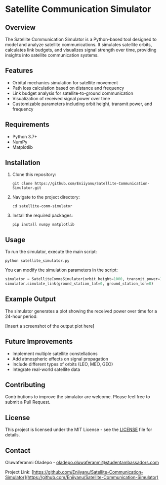 # Satellite Communication Simulator

## Overview
The Satellite Communication Simulator is a Python-based tool designed to model and analyze satellite communications. It simulates satellite orbits, calculates link budgets, and visualizes signal strength over time, providing insights into satellite communication systems.

## Features
- Orbital mechanics simulation for satellite movement
- Path loss calculation based on distance and frequency
- Link budget analysis for satellite-to-ground communication
- Visualization of received signal power over time
- Customizable parameters including orbit height, transmit power, and frequency

## Requirements
- Python 3.7+
- NumPy
- Matplotlib

## Installation
1. Clone this repository:
   ```
   git clone https://github.com/Eniiyanu/Satellite-Communication-Simulator.git
   ```
2. Navigate to the project directory:
   ```
   cd satellite-comm-simulator
   ```
3. Install the required packages:
   ```
   pip install numpy matplotlib
   ```

## Usage
To run the simulator, execute the main script:

```
python satellite_simulator.py
```

You can modify the simulation parameters in the script:

```python
simulator = SatelliteCommsSimulator(orbit_height=1000, transmit_power=10, frequency=2.4e9)
simulator.simulate_link(ground_station_lat=0, ground_station_lon=0)
```

## Example Output
The simulator generates a plot showing the received power over time for a 24-hour period:

[Insert a screenshot of the output plot here]

## Future Improvements
- Implement multiple satellite constellations
- Add atmospheric effects on signal propagation
- Include different types of orbits (LEO, MEO, GEO)
- Integrate real-world satellite data

## Contributing
Contributions to improve the simulator are welcome. Please feel free to submit a Pull Request.

## License
This project is licensed under the MIT License - see the [LICENSE](LICENSE) file for details.

## Contact
Oluwaferanmi Oladepo - oladepo.oluwaferanmi@studentambassadors.com

Project Link: [https://github.com/Eniiyanu/Satellite-Communication-Simulator](https://github.com/Eniiyanu/Satellite-Communication-Simulator)

